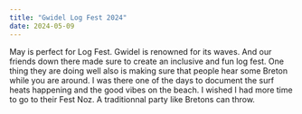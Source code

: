 ```yaml
---
title: "Gwidel Log Fest 2024"
date: 2024-05-09
---
```


May is perfect for Log Fest. Gwidel is renowned for its waves. 
And our friends down there made sure to create an inclusive and fun log fest.
One thing they are doing well also is making sure that people hear some Breton while you are around.
I was there one of the days to document the surf heats happening and the good vibes on the beach.
I wished I had more time to go to their Fest Noz. A traditionnal party like Bretons can throw.
